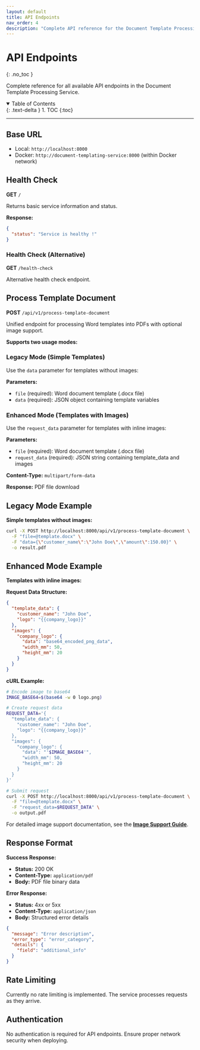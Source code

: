```yaml
---
layout: default
title: API Endpoints
nav_order: 4
description: "Complete API reference for the Document Template Processing Service endpoints."
---
```


# API Endpoints
{: .no_toc }

Complete reference for all available API endpoints in the Document Template Processing Service.

<details open markdown="block">
  <summary>
    Table of Contents
  </summary>
  {: .text-delta }
1. TOC
{:toc}
</details>

---

## Base URL

- Local: `http://localhost:8000`
- Docker: `http://document-templating-service:8000` (within Docker network)

## Health Check

**GET** `/`

Returns basic service information and status.

**Response:**
```json
{
  "status": "Service is healthy !"
}
```

### Health Check (Alternative)

**GET** `/health-check`

Alternative health check endpoint.

## Process Template Document

**POST** `/api/v1/process-template-document`

Unified endpoint for processing Word templates into PDFs with optional image support.

**Supports two usage modes:**

### Legacy Mode (Simple Templates)
Use the `data` parameter for templates without images:

**Parameters:**
- `file` (required): Word document template (.docx file)
- `data` (required): JSON object containing template variables

### Enhanced Mode (Templates with Images) 
Use the `request_data` parameter for templates with inline images:

**Parameters:**
- `file` (required): Word document template (.docx file)
- `request_data` (required): JSON string containing template_data and images

**Content-Type:** `multipart/form-data`

**Response:** PDF file download

## Legacy Mode Example

**Simple templates without images:**
```bash
curl -X POST http://localhost:8000/api/v1/process-template-document \
  -F "file=@template.docx" \
  -F "data={\"customer_name\":\"John Doe\",\"amount\":150.00}" \
  -o result.pdf
```

## Enhanced Mode Example

**Templates with inline images:**

**Request Data Structure:**
```json
{
  "template_data": {
    "customer_name": "John Doe",
    "logo": "{{company_logo}}"
  },
  "images": {
    "company_logo": {
      "data": "base64_encoded_png_data",
      "width_mm": 50,
      "height_mm": 20
    }
  }
}
```

**cURL Example:**
```bash
# Encode image to base64
IMAGE_BASE64=$(base64 -w 0 logo.png)

# Create request data
REQUEST_DATA='{
  "template_data": {
    "customer_name": "John Doe",
    "logo": "{{company_logo}}"
  },
  "images": {
    "company_logo": {
      "data": "'$IMAGE_BASE64'",
      "width_mm": 50,
      "height_mm": 20
    }
  }
}'

# Submit request
curl -X POST http://localhost:8000/api/v1/process-template-document \
  -F "file=@template.docx" \
  -F "request_data=$REQUEST_DATA" \
  -o output.pdf
```

For detailed image support documentation, see the **[Image Support Guide](image-support.md)**.

## Response Format

**Success Response:**
- **Status:** 200 OK
- **Content-Type:** `application/pdf`
- **Body:** PDF file binary data

**Error Response:**
- **Status:** 4xx or 5xx
- **Content-Type:** `application/json`
- **Body:** Structured error details

```json
{
  "message": "Error description",
  "error_type": "error_category",
  "details": {
    "field": "additional_info"
  }
}
```

## Rate Limiting

Currently no rate limiting is implemented. The service processes requests as they arrive.

## Authentication

No authentication is required for API endpoints. Ensure proper network security when deploying.
